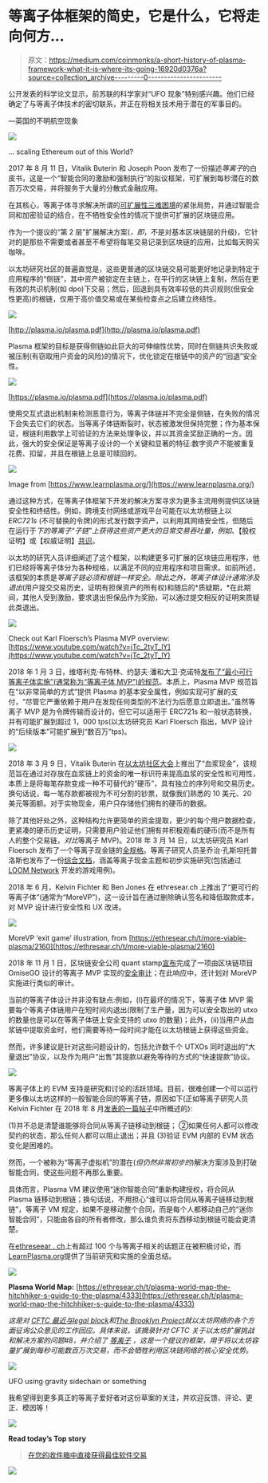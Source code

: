 # 等离子体框架的简史，它是什么，它将走向何方…

> 原文：<https://medium.com/coinmonks/a-short-history-of-plasma-framework-what-it-is-where-its-going-16920d0376a?source=collection_archive---------0----------------------->

公开发表的科学论文显示，前苏联的科学家对“UFO 现象”特别感兴趣。他们已经确定了与等离子体技术的密切联系，并正在将相关技术用于潜在的军事目的。

—英国的不明航空现象

![](img/06982415b3277ba15d16a68f52af74c6.png)

… scaling Ethereum out of this World?

2017 年 8 月 11 日，Vitalik Buterin 和 Joseph Poon 发布了一份描述*等离子*的白皮书，这是一个“智能合同的激励和强制执行”的拟议框架，可扩展到每秒潜在的数百万次交易，并将服务于大量的分散式金融应用。

在其核心，等离子体寻求解决所谓的[可扩展性三难困境](https://github.com/ethereum/wiki/wiki/Sharding-FAQs#this-sounds-like-theres-some-kind-of-scalability-trilemma-at-play-what-is-this-trilemma-and-can-we-break-through-it)的紧张局势，并通过智能合同和加密验证的结合，在不牺牲安全性的情况下提供可扩展的区块链应用。

作为一个提议的“第 2 层”扩展解决方案(*，即*，不是对基本区块链层的升级)，它针对的是那些不需要或者甚至不希望将每笔交易记录到区块链的应用，比如每天购买咖啡。

以太坊研究社区的普遍直觉是，这些更普通的区块链交易可能更好地记录到特定于应用程序的“侧链”，其中资产被锁定在主链上，在平行的区块链上复制，然后在更有效的共识机制(如 dpo)下交易；然后，回退到具有效率较低的共识规则(但安全性更高)的根链，仅用于高价值交易或在某些检查点之后建立终结性。

![](img/5519bf73a317e092b83650c9f0d27f9e.png)

[http://plasma.io/plasma.pdf](http://plasma.io/plasma.pdf)

Plasma 框架的目标是获得侧链如此巨大的可伸缩性优势，同时在侧链共识失败或被压制(有窃取用户资金的风险)的情况下，优化锁定在根链中的资产的“回退”安全性。

![](img/86a63a2f8163b0ec374561be65c667e9.png)

[https://plasma.io/plasma.pdf](https://plasma.io/plasma.pdf)

使用交互式退出机制来检测恶意行为，等离子体链并不完全是侧链，在失败的情况下会失去它们的状态。当等离子体链断裂时，状态被激发但保持完整；作为基本保证，根链利用数学上可验证的方法来处理争议，并以其资金奖励正确的一方。因此，强大的安全保证是等离子设计的一个关键和显著的特征:数字资产不能被重复花费、扣留，并且在根链上总是可赎回的。

![](img/73ae5807a1262d596a02d0c52b60c1b5.png)

Image from [https://www.learnplasma.org/](https://www.learnplasma.org/)

通过这种方式，在等离子体框架下开发的解决方案寻求为更多主流用例提供区块链安全性和终结性。例如，跨境支付网络或游戏平台可能在以太坊根链上以 *ERC721s* (不可替换的令牌)的形式发行数字资产，以利用其网络安全性，但随后在运行于*下的等离子“子链”上获得这些资产更大的日常交易吞吐量，例如*、【股权证明】或【权威证明】[共识](https://ethresear.ch/t/what-consensus-algorithms-are-possible-to-use-in-plasma-chains/1026)。

以太坊的研究人员详细阐述了这个框架，以构建更多可扩展的区块链应用程序，他们已经将等离子体分为各种规格，以满足不同的应用程序和项目需求。如前所述，该框架的本质是*等离子链必须和根链一样安全。*除此之外，等离子体设计通常涉及*退出*(用户提交交易历史，证明有担保资产的所有权)和随后的*质疑期，*在此期间，其他人受到激励，要求退出担保品作为奖励，可以通过提交相反的证明来质疑此类退出。

![](img/26bf056764d42bc82e8a838f4482763b.png)

Check out Karl Floersch’s Plasma MVP overview: [https://www.youtube.com/watch?v=jTc_2tyT_lY](https://www.youtube.com/watch?v=jTc_2tyT_lY)

2018 年 1 月 3 日，维塔利克·布特林、约瑟夫·潘和大卫·克诺特[发布了“最小可行等离子体实施”(通常称为“等离子体 MVP”)的规范](https://ethresear.ch/t/minimal-viable-plasma/426)。本质上，Plasma MVP 规范旨在“以非常简单的方式”提供 Plasma 的基本安全属性，例如实现可扩展的支付，“尽管它严重依赖于用户在发现任何类型的不法行为后愿意立即退出。”虽然等离子 MVP 是为令牌传输而设计的，但它可以适用于 ERC721s 和一般状态转换，并有可能扩展到超过 1，000 tps(以太坊研究员 Karl Floersch 指出，MVP 设计的“后续版本”可能扩展到“数百万”tps)。

![](img/79f6bee33e9d3996bf48d9cb0ee6a80e.png)

2018 年 3 月 9 日，Vitalik Buterin 在[以太坊社区大会](https://www.youtube.com/watch?v=uyuA11PDDHE)上推出了“血浆现金”，该规范旨在通过对存放在血浆链上的资金的唯一标识符来提高血浆的安全性和可用性，本质上是将每笔存款变成一种不可替代的“硬币”，具有独立的序列号和交易历史。换句话说，每一笔存款都被视为不可分割的钞票，就像我们熟悉的 10 美元、20 美元等面额。对于实物现金，用户只存储他们拥有的硬币的数据。

除了其他好处之外，这种结构允许更简单的资金提取，更少的每个用户数据检查，更紧凑的硬币历史证明，只需要用户验证他们拥有并积极观看的硬币(而不是所有人的整个交易链，*对比*等离子 MVP)。2018 年 3 月 14 日，以太坊研究员 Karl Floersch 发布了一个等离子现金链的[全规格](https://karl.tech/plasma-cash-simple-spec/)。等离子研究人员圣乔治·孔斯坦托普洛斯也发布了一份[综合文档](https://github.com/loomnetwork/plasma-paper/blob/master/plasma_cash.pdf)，涵盖等离子现金主题和初步实施研究(包括通过 [LOOM Network](https://github.com/loomnetwork/plasma-cash) 开发的游戏用例)。

2018 年 6 月，Kelvin Fichter 和 Ben Jones 在 ethresear.ch 上推出了“更可行的等离子体”(通常为“MoreVP”)，这一设计旨在通过删除确认签名和降低取款成本，对 MVP 设计进行安全性和 UX 改进。

![](img/1eb775bda1973fab2e75ca8dd929992e.png)

MoreVP ‘exit game’ illustration, from [https://ethresear.ch/t/more-viable-plasma/2160](https://ethresear.ch/t/more-viable-plasma/2160)

2018 年 11 月 1 日，区块链安全公司 quant stamp[宣布](/quantstamp/quantstamp-partners-with-omisego-to-make-ethereum-ecosystem-safer-by-securing-plasma-mvp-859123f97851)完成了一项由区块链项目 OmiseGO 设计的等离子 MVP 实现的[安全审计](https://github.com/omisego/plasma-contracts/blob/v0.0.1/docs/quantstamp-audit-3cc6097.md)；在此响应中，还计划对 MoreVP 实施进行类似的审计。

当前的等离子体设计并非没有缺点:例如，(I)在最坏的情况下，等离子体 MVP 需要每个等离子体链用户在短时间内退出(限制了生产量，因为可以安全取出的 utxo 的数量也是可以在等离子体链上安全支持的 utxo 的数量)；此外，(ii)当用户从血浆链中提取资金时，他们需要等待一段时间才能在以太坊根链上获得这些资金。

然而，许多建议是针对这些问题设计的，包括允许数千个 UTXOs 同时退出的“大量退出”协议，以及作为用户“出售”其提款以避免等待的方式的“快速提款”协议。

![](img/b04ec2f22ca19c2edb8b7eae846b6bd9.png)

等离子体上的 EVM 支持是研究和讨论的活跃领域。目前，很难创建一个可以运行更多像以太坊这样的一般智能合同的等离子链，原因如下(正如等离子研究人员 Kelvin Fichter 在 2018 年 8 月[发表的一篇帖子](/@kelvinfichter/why-is-evm-on-plasma-hard-bf2d99c48df7)中所概述的):

(1)并不总是清楚谁能够将合同从等离子链移动到根链；
②如果任何人都可以修改契约的状态，那么任何人都可以阻止退出；并且
(3)验证 EVM 内部的 EVM 状态变化是困难的。

然而，一个被称为“等离子虚拟机”的潜在(*但仍然非常初步的*)解决方案涉及到打破智能合同，使这些问题不再那么重要。

具体而言，Plasma VM 建议使用“迷你智能合同”重新构建授权，将合同从 Plasma 链移动到根链；换句话说，不用担心“谁可以将合同从等离子链移动到根链”，等离子 VM 规定，如果不是移动整个合同，而是每个人都移动自己的“迷你智能合同”，只能由各自的所有者修改，那么谁负责将东西移动到根链可能会更清楚。

在[ethreseear . ch](https://ethresear.ch/c/plasma)上有超过 100 个与等离子相关的话题正在被积极讨论，而[LearnPlasma.org](https://www.learnplasma.org/en/)提供了当前研究和实施的全面总结。

![](img/09157f4cc98193f05ff1deed2a5a584f.png)

**Plasma World Map:** [https://ethresear.ch/t/plasma-world-map-the-hitchhiker-s-guide-to-the-plasma/4333](https://ethresear.ch/t/plasma-world-map-the-hitchhiker-s-guide-to-the-plasma/4333)

*这是对* [*CFTC 最近与*](https://www.cftc.gov/sites/default/files/2018-12/federalregister121118.pdf)[*legal block*](https://github.com/LegalBlockproject/LegalBlock-CFTC-Response)*和*[*The Brooklyn Project*](https://collaborate.thebkp.com/project/GEN/document/20/version/21)*就以太坊网络的各个方面征询公众意见的工作回应。具体来说，该摘录针对 CFTC 关于以太坊扩展挑战和解决方案的问题#8，并介绍了* [*等离子*](http://plasma.io/) *，这是一个提议的框架，用于将以太坊容量扩展到每秒可能数百万次交易，而不会牺牲利用区块链网络的核心安全优势。*

![](img/ae620ec0f3163deaa7a00111cde4c0c1.png)

UFO using gravity sidechain or something

我希望得到更多真正的等离子爱好者对这份草案的关注，并欢迎反馈、评论、更正、模因等！

[![](img/449450761cd76f44f9ae574333f9e9af.png)](http://bit.ly/2G71Sp7)

**Read today’s Top story**

> [在您的收件箱中直接获得最佳软件交易](https://coincodecap.com/?utm_source=coinmonks)

[![](img/7c0b3dfdcbfea594cc0ae7d4f9bf6fcb.png)](https://coincodecap.com/?utm_source=coinmonks)